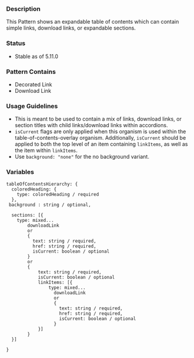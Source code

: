 ### Description
This Pattern shows an expandable table of contents which can contain simple links, download links, or expandable sections.


### Status
* Stable as of 5.11.0

### Pattern Contains
* Decorated Link
* Download Link

### Usage Guidelines
* This is meant to be used to contain a mix of links, download links, or section titles with child links/download links within accordions.
* `isCurrent` flags are only applied when this organism is used within the table-of-contents-overlay organism. Additionally, `isCurrent` should be applied to both the top level of an item containing `linkItems`, as well as the item within `linkItems`.
* Use `background: "none"` for the no background variant.
### Variables
~~~
tableOfContentsHierarchy: {
  coloredHeading: {
    type: coloredHeading / required
  },
 background : string / optional,

  sections: [{
    type: mixed...
        downloadLink
        or
        {
          text: string / required,
          href: string / required,
          isCurrent: boolean / optional
        }
        or
        {
            text: string / required,
            isCurrent: boolean / optional
            linkItems: [{
                type: mixed...
                  downloadLink
                  or
                  {
                    text: string / required,
                    href: string / required,
                    isCurrent: boolean / optional
                  }
            }]
        }
  }]

}
~~~